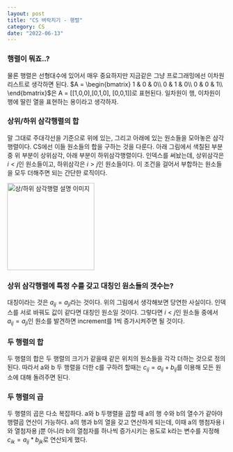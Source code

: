 ```yaml
---
layout: post
title: "CS 벼락치기 - 행렬"
category: CS
date: "2022-06-13"
---
```


### 행렬이 뭐죠..?
물론 행렬은 선형대수에 있어서 매우 중요하지만 지금같은 그냥 프로그래밍에선 이차원 리스트로 생각하면 된다.
$A = \begin{bmatrix}
1 & 0 & 0\\
0 & 1 & 0\\
0 & 0 & 1\\
\end{bmatrix}$은 
A = [[1,0,0],[0,1,0], [0,0,1]]로 표현된다. 일차원이 행, 이차원이 행에 딸린 열을 표현하는 용이라고 생각하자.

### 상위/하위 삼각행렬의 합
말 그대로 주대각선을 기준으로 위에 있는, 그리고 아래에 있는 원소들을 모아놓은 삼각행렬이다. CS에선 이들 원소들의 합을 구하는 것을 다룬다. 아래 그림에서 색칠된 부분 중 위 부분이 상위삼각, 아래 부분이 하위삼각행렬이다. 인덱스를 써놨는데, 상위삼각은 $i<j$인 원소들이고, 하위삼각은 $i>j$인 원소들이다. 이 조건을 걸어서 부합하는 원소들을 모두 더해주면 되는 간단한 로직이다.

<img src="https://lh3.googleusercontent.com/pw/AM-JKLX4ZOU9dCTmfnWYEBadbL1BdKWQ8FT_eiL1YSTRRMVLawCaAMcWkdf2BTjkSQq9SM5j51M8oWctIsdZziOmWfwX9y9obayl0VTsE0MA7iCwvpWn1VegzcpHJYawVHIPmRSxNH3P8PgDKK2tBsaHSXqxwQ=w531-h504-no?authuser=0" alt="상/하위 삼각행렬 설명 이미지" width=200>

### 상위 삼각행렬에 특정 수를 갖고 대칭인 원소들의 갯수는?
대칭이라는 것은 $a_{ij} = a_{ji}$라는 것이다. 위의 그림에서 생각해보면 당연한 사실이다. 인덱스를 서로 바꿔도 값이 같다면 대칭인 원소일 것이다. 그렇다면 $i<j$인 원소들 중에서 $a_{ij} = a_{ji}$인 원소를 발견하면 increment를 1씩 증가시켜주면 될 것이다.

### 두 행렬의 합
두 행렬의 합은 두 행렬의 크기가 같을때 같은 위치의 원소들을 각각 더하는 것으로 정의된다. 따라서 a와 b 두 행렬을 더한 c를 구하려 할때는 $c_{ij} = a_{ij} + b_{ij}$를 이용해 모든 원소에 대해 돌려주면 된다.

### 두 행렬의 곱
두 행렬의 곱은 다소 복잡하다. a와 b 두행렬을 곱할 때 a의 행 수와 b의 열수가 같아야 행렬곱 연산이 가능하다. a의 행과 b의 열을 갖고 연산하게 되는데, 이때 a의 행첨자용 i와 열첨자용 j뿐 아니라 b의 열첨자를 하나씩 증가시키는 용도로 k라는 변수를 지정해 $c_{ik}=a_{ij} * b_{jk}$로 연산되게 했다.
